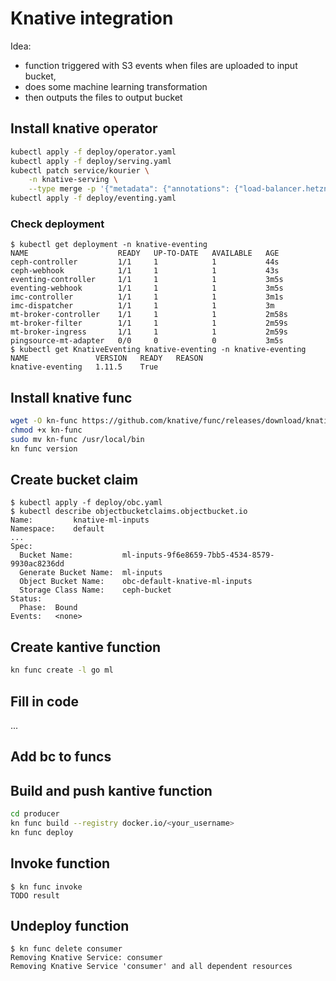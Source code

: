 # Knative integration

Idea: 
- function triggered with S3 events when files are uploaded to input bucket, 
- does some machine learning transformation
- then outputs the files to output bucket

## Install knative operator
```bash
kubectl apply -f deploy/operator.yaml
kubectl apply -f deploy/serving.yaml
kubectl patch service/kourier \
    -n knative-serving \
    --type merge -p '{"metadata": {"annotations": {"load-balancer.hetzner.cloud/name": "koor-demo-staging-kourier" }}}'
kubectl apply -f deploy/eventing.yaml

```

### Check deployment
```console
$ kubectl get deployment -n knative-eventing
NAME                    READY   UP-TO-DATE   AVAILABLE   AGE
ceph-controller         1/1     1            1           44s
ceph-webhook            1/1     1            1           43s
eventing-controller     1/1     1            1           3m5s
eventing-webhook        1/1     1            1           3m5s
imc-controller          1/1     1            1           3m1s
imc-dispatcher          1/1     1            1           3m
mt-broker-controller    1/1     1            1           2m58s
mt-broker-filter        1/1     1            1           2m59s
mt-broker-ingress       1/1     1            1           2m59s
pingsource-mt-adapter   0/0     0            0           3m5s
$ kubectl get KnativeEventing knative-eventing -n knative-eventing
NAME               VERSION   READY   REASON
knative-eventing   1.11.5    True    
```

## Install knative func
```bash
wget -O kn-func https://github.com/knative/func/releases/download/knative-v1.12.0/func_$(go env GOOS)_$(go env GOARCH)
chmod +x kn-func 
sudo mv kn-func /usr/local/bin
kn func version
```

## Create bucket claim
```console
$ kubectl apply -f deploy/obc.yaml 
$ kubectl describe objectbucketclaims.objectbucket.io
Name:         knative-ml-inputs
Namespace:    default
...
Spec:
  Bucket Name:           ml-inputs-9f6e8659-7bb5-4534-8579-9930ac8236dd
  Generate Bucket Name:  ml-inputs
  Object Bucket Name:    obc-default-knative-ml-inputs
  Storage Class Name:    ceph-bucket
Status:
  Phase:  Bound
Events:   <none>
```

## Create kantive function
```bash
kn func create -l go ml
```

## Fill in code
...


## Add bc to funcs


## Build and push kantive function
```bash
cd producer
kn func build --registry docker.io/<your_username>
kn func deploy
```

## Invoke function
```console
$ kn func invoke
TODO result
```

## Undeploy function
```console
$ kn func delete consumer
Removing Knative Service: consumer
Removing Knative Service 'consumer' and all dependent resources
```
